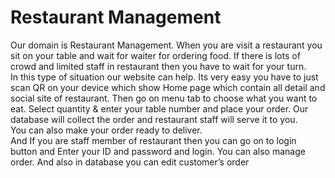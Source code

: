 # Restaurant Management
Our domain is Restaurant Management. When you are visit a restaurant you sit on your table and wait for waiter for ordering food. If there is lots of crowd and limited staff in restaurant then you have to wait for your turn.</br>
In this type of situation our website can help. Its very easy you have to just scan QR on your device which show Home page which contain all detail and social site of restaurant. Then go on menu tab to choose what you want to eat. Select quantity & enter your table number and place your order. Our database will collect the order and restaurant staff will serve it to you.</br>
You can also make your order ready to deliver.</br>
And If you are staff member of restaurant then you can go on to login button and Enter your ID and password and login. You can also manage order. And also in database you can edit customer’s order

